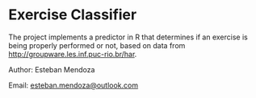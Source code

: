 # Exercise Classifier

The project implements a predictor in R that determines if an exercise is being properly performed or not, based on data from http://groupware.les.inf.puc-rio.br/har.

Author: Esteban Mendoza

Email: [esteban.mendoza@outlook.com](mailto:esteban.mendoza@outlook.com)
